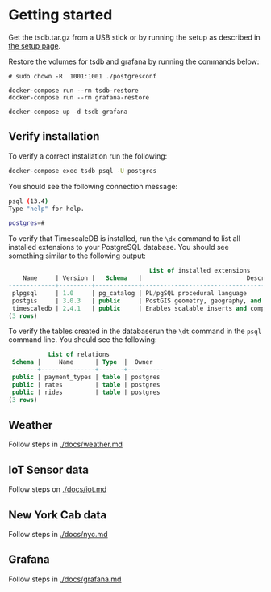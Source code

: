 # Getting started

Get the tsdb.tar.gz from a USB stick or by running the setup as described in [the setup page](./SETUP.md).

Restore the volumes for tsdb and grafana by running the commands below:

    # sudo chown -R  1001:1001 ./postgresconf

    docker-compose run --rm tsdb-restore
    docker-compose run --rm grafana-restore

    docker-compose up -d tsdb grafana

## Verify installation
To verify a correct installation run the following:
```bash
docker-compose exec tsdb psql -U postgres
```
You should see the following connection message:

```bash
psql (13.4)
Type "help" for help.

postgres=# 
```
To verify that TimescaleDB is installed, run the `\dx` command
to list all installed extensions to your PostgreSQL database.
You should see something similar to the following output:

```sql
                                       List of installed extensions
    Name     | Version |   Schema   |                             Description                             
-------------+---------+------------+---------------------------------------------------------------------
 plpgsql     | 1.0     | pg_catalog | PL/pgSQL procedural language
 postgis     | 3.0.3   | public     | PostGIS geometry, geography, and raster spatial types and functions
 timescaledb | 2.4.1   | public     | Enables scalable inserts and complex queries for time-series data
(3 rows)
```
To verify the tables created in the databaserun the `\dt` command
in the `psql` command line. You should see the following:

```sql
           List of relations
 Schema |     Name      | Type  |  Owner
--------+---------------+-------+----------
 public | payment_types | table | postgres
 public | rates         | table | postgres
 public | rides         | table | postgres
(3 rows)
```
## Weather
Follow steps in [./docs/weather.md](./docs/weather.md)
## IoT Sensor data
Follow steps on [./docs/iot.md](./docs/iot.md)
## New York Cab data
Follow steps in [./docs/nyc.md](./docs/nyc.md)
## Grafana
Follow steps in [./docs/grafana.md](./docs/grafana.md)
